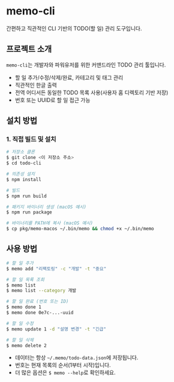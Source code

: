 # memo-cli

간편하고 직관적인 CLI 기반의 TODO(할 일) 관리 도구입니다.

## 프로젝트 소개

`memo-cli`는 개발자와 파워유저를 위한 커맨드라인 TODO 관리 툴입니다.

- 할 일 추가/수정/삭제/완료, 카테고리 및 태그 관리
- 직관적인 한글 출력
- 전역 어디서든 동일한 TODO 목록 사용(사용자 홈 디렉토리 기반 저장)
- 번호 또는 UUID로 할 일 접근 가능

## 설치 방법

### 1. 직접 빌드 및 설치

```bash
# 저장소 클론
$ git clone <이 저장소 주소>
$ cd todo-cli

# 의존성 설치
$ npm install

# 빌드
$ npm run build

# 패키지 바이너리 생성 (macOS 예시)
$ npm run package

# 바이너리를 PATH에 복사 (macOS 예시)
$ cp pkg/memo-macos ~/.bin/memo && chmod +x ~/.bin/memo
```

## 사용 방법

```bash
# 할 일 추가
$ memo add "리팩토링" -c "개발" -t "중요"

# 할 일 목록 조회
$ memo list
$ memo list --category 개발

# 할 일 완료 (번호 또는 ID)
$ memo done 1
$ memo done 0e7c-...-uuid

# 할 일 수정
$ memo update 1 -d "설명 변경" -t "긴급"

# 할 일 삭제
$ memo delete 2
```

- 데이터는 항상 `~/.memo/todo-data.json`에 저장됩니다.
- 번호는 현재 목록의 순서(1부터 시작)입니다.
- 더 많은 옵션은 `$ memo --help`로 확인하세요.
